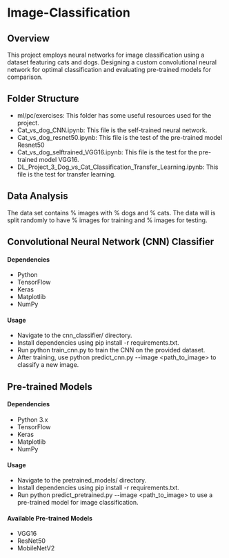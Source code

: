 
# Image-Classification
## Overview
This project employs neural networks for image classification using a dataset featuring cats and dogs. Designing a custom convolutional neural network for optimal classification and evaluating pre-trained models for comparison.

## Folder Structure
* ml/pc/exercises: This folder has some useful resources used for the project.
* Cat_vs_dog_CNN.ipynb: This file is the self-trained neural network.
* Cat_vs_dog_resnet50.ipynb: This file is the test of the pre-trained model Resnet50
* Cat_vs_dog_selftrained_VGG16.ipynb: This file is the test for the pre-trained model VGG16.
* DL_Project_3_Dog_vs_Cat_Classification_Transfer_Learning.ipynb: This file is the test for transfer learning.

## Data Analysis

The data set contains % images with % dogs and % cats.
The data will is split randomly to have % images for training and % images for testing.

## Convolutional Neural Network (CNN) Classifier
#### Dependencies
* Python 
* TensorFlow
* Keras
* Matplotlib
* NumPy

#### Usage
* Navigate to the cnn_classifier/ directory.
* Install dependencies using pip install -r requirements.txt.
* Run python train_cnn.py to train the CNN on the provided dataset.
* After training, use python predict_cnn.py --image <path_to_image> to classify a new image.

## Pre-trained Models
#### Dependencies
* Python 3.x
* TensorFlow
* Keras
* Matplotlib
* NumPy

#### Usage
* Navigate to the pretrained_models/ directory.
* Install dependencies using pip install -r requirements.txt.
* Run python predict_pretrained.py --image <path_to_image> to use a pre-trained model for image classification.

#### Available Pre-trained Models
* VGG16
* ResNet50
* MobileNetV2
